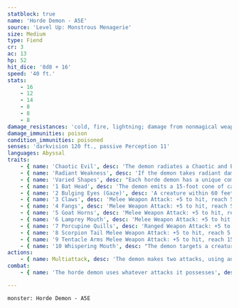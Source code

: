 ```yaml
---
statblock: true
name: 'Horde Demon - A5E'
source: 'Level Up: Monstrous Menagerie'
size: Medium
type: Fiend
cr: 3
ac: 13
hp: 52
hit_dice: '8d8 + 16'
speed: '40 ft.'
stats:
    - 16
    - 12
    - 14
    - 8
    - 8
    - 8
damage_resistances: 'cold, fire, lightning; damage from nonmagical weapons'
damage_immunities: poison
condition_immunities: poisoned
senses: 'darkvision 120 ft., passive Perception 11'
languages: Abyssal
traits:
    - { name: 'Chaotic Evil', desc: 'The demon radiates a Chaotic and Evil aura.' }
    - { name: 'Radiant Weakness', desc: 'If the demon takes radiant damage while it is bloodied, it is frightened for 1 minute.' }
    - { name: 'Varied Shapes', desc: "Each horde demon has a unique combination of attacks and powers. Roll 1d10 once or twice, rerolling duplicates, or choose one or two features from the following table. A horde demon's features determine the attacks it can make." }
    - { name: '1 Bat Head', desc: 'The demon emits a 15-foot cone of cacophonous sound. Each creature in the area makes a DC 12 Constitution saving throw, taking 7 (2d6) thunder damage on a failed save or half damage on a success.' }
    - { name: '2 Bulging Eyes (Gaze)', desc: 'A creature within 60 feet makes a DC 12 Wisdom saving throw. On a failure, it takes 7 (2d6) psychic damage and is frightened until the end of its next turn.' }
    - { name: '3 Claws', desc: 'Melee Weapon Attack: +5 to hit, reach 5 ft., one target. Hit: 12 (2d8 + 3) slashing damage.' }
    - { name: '4 Fangs', desc: 'Melee Weapon Attack: +5 to hit, reach 5 ft., one target. Hit: 12 (2d8 + 3) piercing damage.' }
    - { name: '5 Goat Horns', desc: 'Melee Weapon Attack: +5 to hit, reach 5 ft., one target. Hit: 10 (2d6 + 3) bludgeoning damage and the target makes a DC 13 Strength saving throw, falling prone on a failure.' }
    - { name: '6 Lamprey Mouth', desc: 'Melee Weapon Attack: +5 to hit, reach 5 ft., one target. Hit: 8 (2d4 + 3) piercing damage, and the target is grappled (escape DC 13). Until this grapple ends, the lamprey mouth attack can be used only on this target and automatically hits.' }
    - { name: '7 Porcupine Quills', desc: 'Ranged Weapon Attack: +5 to hit, range 30/60 ft., one target. Hit: 10 (2d6 + 3) piercing damage.' }
    - { name: '8 Scorpion Tail Melee Weapon Attack: +5 to hit, reach 5 ft', desc: ', one target. Hit: 7 (1d8 + 3) piercing damage plus 7 (2d6) poison damage.' }
    - { name: '9 Tentacle Arms Melee Weapon Attack: +5 to hit, reach 15 ft', desc: ', one target. Hit: 8 (2d4 + 3) bludgeoning damage, and the target is grappled (escape DC 13). Until this grapple ends, the tentacle arms attack can only be used on this target.' }
    - { name: '10 Whispering Mouth', desc: "The demon targets a creature within 30 feet that can hear it. The target makes a DC 12 Wisdom saving throw. On a failure, it takes 7 (1d8 + 3) psychic damage and is magically cursed until the start of the demon's next turn. While cursed, the demon's attacks against the target are made with advantage, and the target has disadvantage on saving throws against the demon's Whispering Mouth." }
actions:
    - { name: Multiattack, desc: 'The demon makes two attacks, using any attack granted by its Varied Shapes trait.' }
combat:
    - { name: 'The horde demon uses whatever attacks it possesses', desc: 'It flees only if it suffers the frightened condition.' }

---
```

```statblock
monster: Horde Demon - A5E
```
